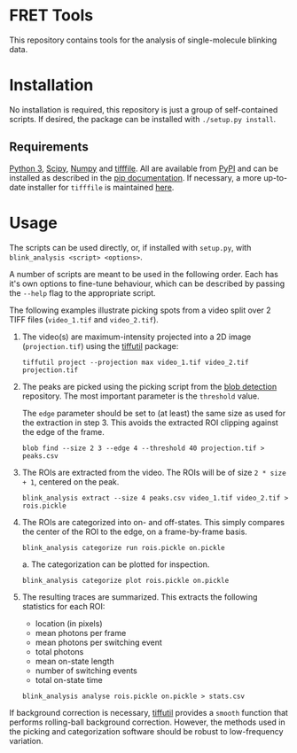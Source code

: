 # FRET Tools

This repository contains tools for the analysis of single-molecule blinking
data.

# Installation

No installation is required, this repository is just a group of self-contained
scripts. If desired, the package can be installed with `./setup.py install`.

## Requirements

[Python 3][python], [Scipy][scipy], [Numpy][numpy] and [tifffile][tifffile]. All
are available from [PyPI][pypi] and can be installed as described in the
[pip documentation][pip-install]. If necessary, a more up-to-date installer for
`tifffile` is maintained [here](https://github.com/kwohlfahrt/tifffile).

# Usage

The scripts can be used directly, or, if installed with `setup.py`, with
`blink_analysis <script> <options>`.

A number of scripts are meant to be used in the following order. Each has it's
own options to fine-tune behaviour, which can be described by passing the
`--help` flag to the appropriate script.

The following examples illustrate picking spots from a video split over 2 TIFF
files (`video_1.tif` and `video_2.tif`).

1. The video(s) are maximum-intensity projected into a 2D image
   (`projection.tif`) using the [tiffutil][tiffutil] package:

   ```
   tiffutil project --projection max video_1.tif video_2.tif projection.tif
   ```

2. The peaks are picked using the picking script from
   the [blob detection][blob-detection] repository. The most important parameter
   is the `threshold` value.

   The `edge` parameter should be set to (at least) the same size as used for
   the extraction in step 3. This avoids the extracted ROI clipping against the
   edge of the frame.
   
   ```
   blob find --size 2 3 --edge 4 --threshold 40 projection.tif > peaks.csv
   ```
   
3. The ROIs are extracted from the video. The ROIs will be of size
   `2 * size + 1`, centered on the peak.

   ```
   blink_analysis extract --size 4 peaks.csv video_1.tif video_2.tif > rois.pickle
   ```
   
4. The ROIs are categorized into on- and off-states. This simply compares the
   center of the ROI to the edge, on a frame-by-frame basis.

   ```
   blink_analysis categorize run rois.pickle on.pickle
   ```

   a. The categorization can be plotted for inspection.

      ```
      blink_analysis categorize plot rois.pickle on.pickle
      ```

5. The resulting traces are summarized. This extracts the following statistics
   for each ROI:

   - location (in pixels)
   - mean photons per frame
   - mean photons per switching event
   - total photons
   - mean on-state length
   - number of switching events
   - total on-state time

   ```
   blink_analysis analyse rois.pickle on.pickle > stats.csv
   ```

If background correction is necessary, [tiffutil][tiffutil] provides a `smooth`
function that performs rolling-ball background correction. However, the methods
used in the picking and categorization software should be robust to
low-frequency variation.

[python]: https://python.org
[scipy]: https://scipy.org
[numpy]: https://www.numpy.org
[tifffile]: http://www.lfd.uci.edu/~gohlke/code/tifffile.py.html
[matplotlib]: http://matplotlib.org
[skimage]: http://scikit-image.org
[skimage-log]: http://scikit-image.org/docs/dev/auto_examples/plot_blob.html#laplacian-of-gaussian-log
[pypi]: https://pypi.python.org/pypi
[pip-install]: https://pip.pypa.io/en/stable/user_guide/#installing-packages
[blob-detection]: https://github.com/TheLaueLab/blob-detection
[tiffutil]: https://github.com/TheLaueLab/tiffutil
